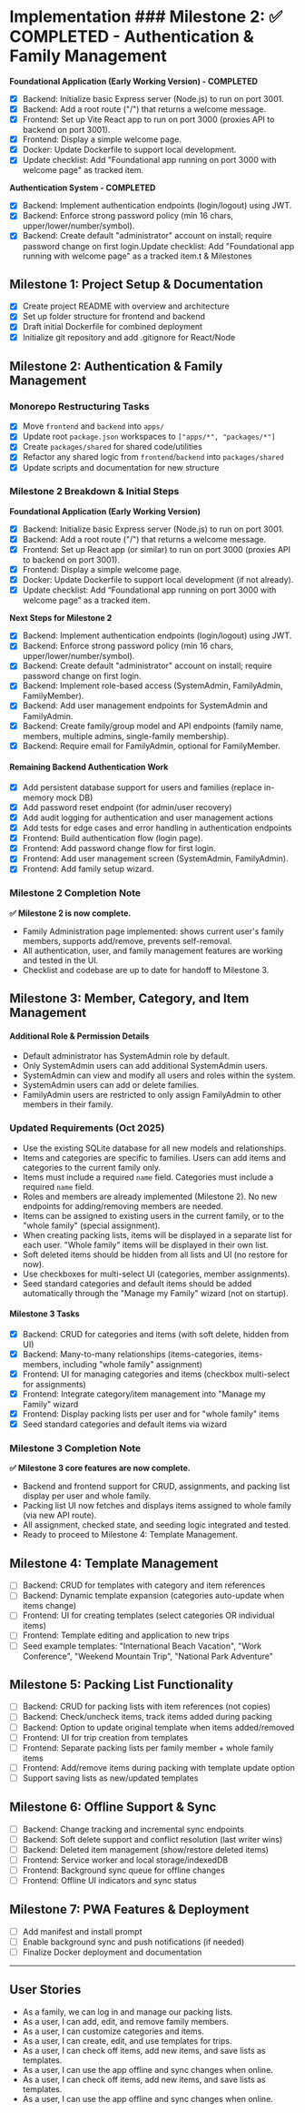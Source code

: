 # Implementation ### Milestone 2: ✅ COMPLETED - Authentication & Family Management

**Foundational Application (Early Working Version) - COMPLETED**
- [x] Backend: Initialize basic Express server (Node.js) to run on port 3001.
- [x] Backend: Add a root route ("/") that returns a welcome message.
- [x] Frontend: Set up Vite React app to run on port 3000 (proxies API to backend on port 3001).
- [x] Frontend: Display a simple welcome page.
- [x] Docker: Update Dockerfile to support local development.
- [x] Update checklist: Add "Foundational app running on port 3000 with welcome page" as tracked item.

**Authentication System - COMPLETED**
- [x] Backend: Implement authentication endpoints (login/logout) using JWT.
- [x] Backend: Enforce strong password policy (min 16 chars, upper/lower/number/symbol).
- [x] Backend: Create default "administrator" account on install; require password change on first login.Update checklist: Add "Foundational app running with welcome page" as a tracked item.t & Milestones

## Milestone 1: Project Setup & Documentation
- [x] Create project README with overview and architecture
- [x] Set up folder structure for frontend and backend
- [x] Draft initial Dockerfile for combined deployment
- [x] Initialize git repository and add .gitignore for React/Node

## Milestone 2: Authentication & Family Management

### Monorepo Restructuring Tasks
- [x] Move `frontend` and `backend` into `apps/`
- [x] Update root `package.json` workspaces to `["apps/*", "packages/*"]`
- [x] Create `packages/shared` for shared code/utilities
- [x] Refactor any shared logic from `frontend`/`backend` into `packages/shared`
- [x] Update scripts and documentation for new structure

### Milestone 2 Breakdown & Initial Steps
**Foundational Application (Early Working Version)**
- [x] Backend: Initialize basic Express server (Node.js) to run on port 3001.
- [x] Backend: Add a root route ("/") that returns a welcome message.
- [x] Frontend: Set up React app (or similar) to run on port 3000 (proxies API to backend on port 3001).
- [x] Frontend: Display a simple welcome page.
- [x] Docker: Update Dockerfile to support local development (if not already).
- [x] Update checklist: Add “Foundational app running on port 3000 with welcome page” as a tracked item.

**Next Steps for Milestone 2**
- [x] Backend: Implement authentication endpoints (login/logout) using JWT.
- [x] Backend: Enforce strong password policy (min 16 chars, upper/lower/number/symbol).
- [x] Backend: Create default "administrator" account on install; require password change on first login.
- [x] Backend: Implement role-based access (SystemAdmin, FamilyAdmin, FamilyMember).
- [x] Backend: Add user management endpoints for SystemAdmin and FamilyAdmin.
- [x] Backend: Create family/group model and API endpoints (family name, members, multiple admins, single-family membership).
- [x] Backend: Require email for FamilyAdmin, optional for FamilyMember.

#### Remaining Backend Authentication Work
- [x] Add persistent database support for users and families (replace in-memory mock DB)
- [x] Add password reset endpoint (for admin/user recovery)
- [x] Add audit logging for authentication and user management actions
- [x] Add tests for edge cases and error handling in authentication endpoints
- [x] Frontend: Build authentication flow (login page).
- [x] Frontend: Add password change flow for first login.
- [x] Frontend: Add user management screen (SystemAdmin, FamilyAdmin).
- [x] Frontend: Add family setup wizard.

### Milestone 2 Completion Note

**✅ Milestone 2 is now complete.**
- Family Administration page implemented: shows current user's family members, supports add/remove, prevents self-removal.
- All authentication, user, and family management features are working and tested in the UI.
- Checklist and codebase are up to date for handoff to Milestone 3.

## Milestone 3: Member, Category, and Item Management

#### Additional Role & Permission Details
- Default administrator has SystemAdmin role by default.
- Only SystemAdmin users can add additional SystemAdmin users.
- SystemAdmin can view and modify all users and roles within the system.
- SystemAdmin users can add or delete families.
- FamilyAdmin users are restricted to only assign FamilyAdmin to other members in their family.
### Updated Requirements (Oct 2025)

- Use the existing SQLite database for all new models and relationships.
- Items and categories are specific to families. Users can add items and categories to the current family only.
- Items must include a required `name` field. Categories must include a required `name` field.
- Roles and members are already implemented (Milestone 2). No new endpoints for adding/removing members are needed.
- Items can be assigned to existing users in the current family, or to the "whole family" (special assignment).
- When creating packing lists, items will be displayed in a separate list for each user. "Whole family" items will be displayed in their own list.
- Soft deleted items should be hidden from all lists and UI (no restore for now).
- Use checkboxes for multi-select UI (categories, member assignments).
- Seed standard categories and default items should be added automatically through the "Manage my Family" wizard (not on startup).

#### Milestone 3 Tasks
- [x] Backend: CRUD for categories and items (with soft delete, hidden from UI)
- [x] Backend: Many-to-many relationships (items-categories, items-members, including "whole family" assignment)
- [x] Frontend: UI for managing categories and items (checkbox multi-select for assignments)
- [x] Frontend: Integrate category/item management into "Manage my Family" wizard
- [x] Frontend: Display packing lists per user and for "whole family" items
- [x] Seed standard categories and default items via wizard

### Milestone 3 Completion Note

**✅ Milestone 3 core features are now complete.**
- Backend and frontend support for CRUD, assignments, and packing list display per user and whole family.
- Packing list UI now fetches and displays items assigned to whole family (via new API route).
- All assignment, checked state, and seeding logic integrated and tested.
- Ready to proceed to Milestone 4: Template Management.

## Milestone 4: Template Management
- [ ] Backend: CRUD for templates with category and item references
- [ ] Backend: Dynamic template expansion (categories auto-update when items change)
- [ ] Frontend: UI for creating templates (select categories OR individual items)
- [ ] Frontend: Template editing and application to new trips
- [ ] Seed example templates: "International Beach Vacation", "Work Conference", "Weekend Mountain Trip", "National Park Adventure"

## Milestone 5: Packing List Functionality
- [ ] Backend: CRUD for packing lists with item references (not copies)
- [ ] Backend: Check/uncheck items, track items added during packing
- [ ] Backend: Option to update original template when items added/removed
- [ ] Frontend: UI for trip creation from templates
- [ ] Frontend: Separate packing lists per family member + whole family items
- [ ] Frontend: Add/remove items during packing with template update option
- [ ] Support saving lists as new/updated templates

## Milestone 6: Offline Support & Sync
- [ ] Backend: Change tracking and incremental sync endpoints
- [ ] Backend: Soft delete support and conflict resolution (last writer wins)
- [ ] Backend: Deleted item management (show/restore deleted items)
- [ ] Frontend: Service worker and local storage/indexedDB
- [ ] Frontend: Background sync queue for offline changes
- [ ] Frontend: Offline UI indicators and sync status

## Milestone 7: PWA Features & Deployment
- [ ] Add manifest and install prompt
- [ ] Enable background sync and push notifications (if needed)
- [ ] Finalize Docker deployment and documentation

---

## User Stories
- As a family, we can log in and manage our packing lists.
- As a user, I can add, edit, and remove family members.
- As a user, I can customize categories and items.
- As a user, I can create, edit, and use templates for trips.
- As a user, I can check off items, add new items, and save lists as templates.
- As a user, I can use the app offline and sync changes when online.
- As a user, I can check off items, add new items, and save lists as templates.
- As a user, I can use the app offline and sync changes when online.
